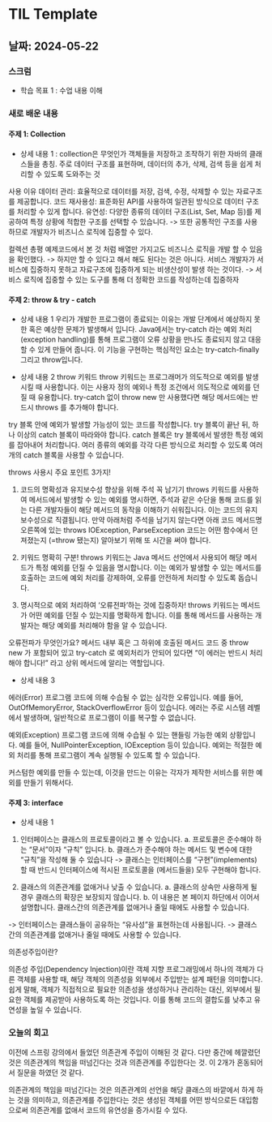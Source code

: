 # TIL Template

## 날짜: 2024-05-22

### 스크럼
- 학습 목표 1 : 수업 내용 이해 

### 새로 배운 내용
#### 주제 1: Collection
- 상세 내용 1 : collection은 무엇인가
객체들을 저장하고 조작하기 위한 자바의 클래스들을 총칭. 
주로 데이터 구조를 표현하며, 데이터의 추가, 삭제, 검색 등을 쉽게 처리할 수 있도록 도와주는 것

사용 이유
데이터 관리: 효율적으로 데이터를 저장, 검색, 수정, 삭제할 수 있는 자료구조를 제공합니다.
코드 재사용성: 표준화된 API를 사용하여 일관된 방식으로 데이터 구조를 처리할 수 있게 합니다.
유연성: 다양한 종류의 데이터 구조(List, Set, Map 등)를 제공하여 특정 상황에 적합한 구조를 선택할 수 있습니다.
-> 또한 공통적인 구조를 사용하므로 개발자가 비즈니스 로직에 집중할 수 있다.

컬렉션 총평
예제코드에서 본 것 처럼 배열만 가지고도 비즈니스 로직을 개발 할 수 있음을 확인했다.
 -> 하지만 할 수 있다고 해서 해도 된다는 것은 아니다.
서비스 개발자가 서비스에 집중하지 못하고 자료구조에 집중하게 되는 비생산성이 발생 하는 것이다.
 -> 서비스 로직에 집중할 수 있는 도구를 통해 더 정확한 코드를 작성하는데 집중하자

#### 주제 2: throw & try - catch
- 상세 내용 1 
우리가 개발한 프로그램이 종료되는 이유는 개발 단계에서 예상하지 못한 혹은 예상한 문제가 발생해서 입니다.
Java에서는 try-catch 라는 예외 처리(exception handling)를 통해 프로그램이 오류 상황을 만나도 종료되지 않고 대응할 수 있게 만들어 줍니다.
이 기능을 구현하는 핵심적인 요소는 try-catch-finally 그리고 throw입니다.

- 상세 내용 2
throw 키워드
throw 키워드는 프로그래머가 의도적으로 예외를 발생시킬 때 사용합니다.
이는 사용자 정의 예외나 특정 조건에서 의도적으로 예외를 던질 때 유용합니다.
try-catch 없이 throw new 만 사용했다면 해당 메서드에는 반드시 throws 를 추가해야 합니다.

try 블록 안에 예외가 발생할 가능성이 있는 코드를 작성합니다. try 블록이 끝난 뒤, 하나 이상의 catch 블록이 따라와야 합니다.
catch 블록은 try 블록에서 발생한 특정 예외를 잡아내어 처리합니다. 
여러 종류의 예외를 각각 다른 방식으로 처리할 수 있도록 여러 개의 catch 블록을 사용할 수 있습니다.

throws 사용시 주요 포인트 3가지!
1. 코드의 명확성과 유지보수성 향상을 위해 주석 꼭 남기기
throws 키워드를 사용하여 메서드에서 발생할 수 있는 예외를 명시하면, 주석과 같은 수단을 통해 코드를 읽는 다른 개발자들이 해당 메서드의 동작을 이해하기 쉬워집니다.
이는 코드의 유지보수성으로 직결됩니다.
만약 아래처럼 주석을 남기지 않는다면 아래 코드 메서드명 오른쪽에 있는 throws IOException, ParseException 코드는 어떤 함수에서 던져졌는지 (=throw 됐는지) 알아보기 위해 또 시간을 써야 합니다.

2.  키워드 명확히 구분!
throws 키워드는 Java 메서드 선언에서 사용되어 해당 메서드가 특정 예외를 던질 수 있음을 명시합니다.
이는 예외가 발생할 수 있는 메서드를 호출하는 코드에 예외 처리를 강제하여, 오류를 안전하게 처리할 수 있도록 돕습니다.

3. 명시적으로 예외 처리하여 ‘오류전파’하는 것에 집중하자!
throws 키워드는 메서드가 어떤 예외를 던질 수 있는지를 명확하게 합니다. 
이를 통해 메서드를 사용하는 개발자는 해당 예외를 처리해야 함을 알 수 있습니다.

오류전파가 무엇인가요?
메서드 내부 혹은 그 하위에 호출된 메서드 코드 중  throw new 가 포함되어 있고 try-catch 로 예외처리가 안되어 있다면 “이 에러는 반드시 처리해야 합니다!” 라고 상위 메서드에 알리는 역할입니다.

- 상세 내용 3

에러(Error)
프로그램 코드에 의해 수습될 수 없는 심각한 오류입니다. 
예를 들어, OutOfMemoryError, StackOverflowError 등이 있습니다. 
에러는 주로 시스템 레벨에서 발생하며, 일반적으로 프로그램이 이를 복구할 수 없습니다.

예외(Exception)
프로그램 코드에 의해 수습될 수 있는 핸들링 가능한 예외 상황입니다. 
예를 들어, NullPointerException, IOException 등이 있습니다. 
예외는 적절한 예외 처리를 통해 프로그램이 계속 실행될 수 있도록 할 수 있습니다.

커스텀한 예외를 만들 수 있는데, 이것을 만드는 이유는 각자가 제작한 서비스를 위한 예외를 만들기 위해서다.

#### 주제 3: interface
- 상세 내용 1
1. 인터페이스는 클래스의 프로토콜이라고 볼 수 있습니다.
    a. 프로토콜은 준수해야 하는 “문서”이자 “규칙” 입니다.
    b. 클래스가 준수해야 하는 메서드 및 변수에 대한 “규칙”을 작성해 둘 수 있습니다
-> 클래스는 인터페이스를 “구현”(implements) 할 때 반드시 인터페이스에 적시된 프로토콜을 (메서드들을) 모두 구현해야 합니다.

2. 클래스의 의존관계를 없애거나 낮출 수 있습니다.
    a. 클래스의 상속만 사용하게 될 경우 클래스의 확장은 보장되지 않습니다.
    b. 이 내용은 본 페이지 하단에서 이어서 설명합니다.
    클래스간의 의존관계를 없애거나 줄일 때에도 사용할 수 있습니다. 

-> 인터페이스는 클래스들이 공유하는 “유사성”을 표현하는데 사용됩니다.
-> 클래스간의 의존관계를 없애거나 줄일 때에도 사용할 수 있습니다.

의존성주입이란?

의존성 주입(Dependency Injection)이란 객체 지향 프로그래밍에서 하나의 객체가 다른 객체를 사용할 때, 해당 객체의 의존성을 외부에서 주입받는 설계 패턴을 의미합니다.
쉽게 말해, 객체가 직접적으로 필요한 의존성을 생성하거나 관리하는 대신, 외부에서 필요한 객체를 제공받아 사용하도록 하는 것입니다.
이를 통해 코드의 결합도를 낮추고 유연성을 높일 수 있습니다.

### 오늘의 회고
이전에 스프링 강의에서 들었던 의존관계 주입이 이해된 것 같다.
다만 중간에 헤깔렸던 것은 의존관계의 책임을 떠넘긴다는 것과 의존관계를 주입한다는 것.
이 2개가 혼동되어서 질문을 하였던 것 같다.

의존관계의 책임을 떠넘긴다는 것은 의존관계의 선언을 해당 클래스의 바깥에서 하게 하는 것을 의미하고,
의존관계를 주입한다는 것은 생성된 객체를 어떤 방식으로든 대입함으로써 의존관계를 없애서 코드의 유연성을 증가시킬 수 있다.


